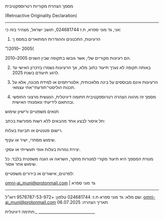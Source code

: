 

מסמך הצהרת מקוריות רטרוספקטיבית  

 )Retroactive Originality Declaration(

  ---

אני, גד מוני ספרא, ת.ז 024681744, תושב ישראל, מצהיר בזה כי:  

1.	הרעיונות, התכנונים וההגדרות המתוארים במסמ ך 

 

 ")2010– 2005(

הם רעיונות מקוריים שלי, אשר גובשו בתקופה שבין השנים 2005–2010.  

2.	באותה תקופה לא נערך תיעוד כתוב מלא, אך הרעיונות נשמרו בזיכרון האישי עד לרגע תיעודם בשנת 2025.  

3.	הרעיונות אינם מבוססים על בינה מלאכותית, אלגוריתמים או למידת מכונה, אלא על תכנות הוליסטי־תודעתי־אתי עצמאי.  

4.	מסמך זה מהווה הצהרה רטרוספקטיבית חתומה דיגיטלית, הנעשית מרצוני החופשי ובהתאם לידיעתי ונאמנותי האישית.  

תנאים משפטיים ורישיון שימוש  
 

חל איסור לבצע אחד מהבאים ללא רשות מפורשת בכתב:  

רישום פטנטים או תביעת בעלות.  

שימוש מסחרי, ישיר או עקיף.  

יצירת נגזרות בעלות אופי תעשייתי או עסקי.  

מטרת המסמך היא תיעוד מקורי למטרות מחקר, השראה או הגנה משפטית בלבד. כל שימוש אחר אסור.  

לפרטים, אישורים או בירורים משפטיים:  

 omni-ai_muni@protonmail.com | גד מוני ספרא

  ---

שם מלא: גד מוני ספרא ת.ז: 024681744 טלפון: +9576787-53-972 דוא"ל: omni-ai_muni@protonmail.com תאריך הצהרה: 06.07.2025 

חתימה דיגיטלית:_ _____________________________  


